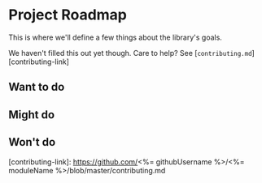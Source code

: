# Project Roadmap

This is where we'll define a few things about the library's goals.

We haven't filled this out yet though. Care to help? See [`contributing.md`][contributing-link]

## Want to do

## Might do

## Won't do

[contributing-link]: https://github.com/<%= githubUsername %>/<%= moduleName %>/blob/master/contributing.md
